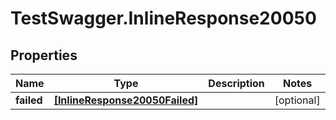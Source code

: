 # TestSwagger.InlineResponse20050

## Properties

Name | Type | Description | Notes
------------ | ------------- | ------------- | -------------
**failed** | [**[InlineResponse20050Failed]**](InlineResponse20050Failed.md) |  | [optional] 


